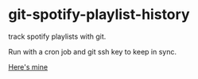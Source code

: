 # git-spotify-playlist-history
track spotify playlists with git.

Run with a cron job and git ssh key to keep in sync.

[Here's mine](https://codeberg.org/maya-doshi/public-spotify-playlists)
